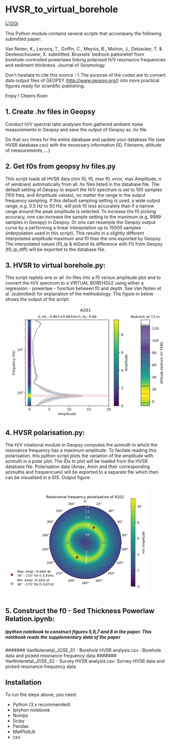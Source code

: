 # HVSR_to_virtual_borehole
<a href="https://doi.org/10.5281/zenodo.4276310"><img src="https://zenodo.org/badge/DOI/10.5281/zenodo.4276310.svg" alt="DOI"></a>

This Python module contains several scripts that accompany the following submitted paper:

Van Noten, K., Lecocq, T., Goffin, C., Meyvis, B., Molron, J., Debacker, T. & Devleeschouwer, X. submitted. Brussels’ bedrock paleorelief from borehole-controlled powerlaws linking polarised H/V resonance frequencies and sediment thickness. Journal of Seismology.

Don't hesitate to cite this source :-)
The purpose of the codes are to convert data output files of GEOPSY (http://www.geopsy.org/) into more practical figures ready for scientific publishing. 

Enjoy !
Cheers
Koen

## 1. Create .hv files in Geopsy
Conduct H/V spectral ratio analyses from gathered ambient noise measurements in Geopsy and save the output of Geopsy as .hv file.

Do that xxx times for the entire database and update your database file (see HVSR database.csv) with the necessary information (ID, Filename, altitude of measurements, ...)

## 2. Get f0s from geopsy hv files.py
This script loads all HVSR data (min f0, f0, max f0, error, max Amplitude, n of windows) automatically from all .hv files listed in the database file. The default setting of Geopsy to export the H/V spectrum is set to 100 samples (100 freq. and Amplitude values), no matter the range in the output frequency sampling. If this default sampling setting is used, a wide output range, e.g. 0.5 Hz to 50 Hz, will pick f0 less accurately than if a narrow range around the peak amplitude is selected. To increase the f0 picking accuracy, one can increase the sample setting to the maximum (e.g. 9999 samples in Geospy) in Geopsy. Or one can resample the Geopsy output curve by a performing a linear interpolation up to 15000 samples (interpolation used in this script). This results in a slightly different interpolated amplitude maximum and f0 than the one exported by Geopsy. The interpolated values (f0_ip & A0)and its difference with F0 from Geopsy (f0_ip_diff) will be exported to the database file.

## 3. HVSR to virtual borehole.py: 
This script replots one or all .hv files into a f0 versus amplitude plot and to convert the H/V spectrum to a VIRTUAL BOREHOLE using either a regression - powerlaw - function between f0 and depth. See Van Noten et al. (submitted) for explanation of the methodology. The figure in below shows the output of the script:

<img src="https://github.com/KoenVanNoten/HVSR_to_virtual_borehole/blob/master/A201.png" width="550" height="350" />

## 4. HVSR polarisation.py:
The H/V rotational module in Geopsy computes the azimuth in which the resonance frequency has a maximum amplitude. To facilate reading this polarisation, this python script plots the variation of the amplitude with azimuth in a polar plot. The IDs to plot will be loaded from the HVSR database file. Polarisation data (Amax, Amin and their corresponding azimuths and frequencues) will be exported to a separate file which then can be visualised in a GIS. Output figure:

<img src="https://github.com/KoenVanNoten/HVSR_to_virtual_borehole/blob/master/A201_polarisation.png" width="450" height="350" />

## 5. Construct the f0 - Sed Thickness Powerlaw Relation.ipynb:
##### Ipython notebook to construct figures 5,6,7 and 8 in the paper. This notebook reads the supplementary data of the paper
####### VanNotenetal_JOSE_S1 - Borehole HVSR analysis.csv : Borehole data and picked resonance frequency data
####### VanNotenetal_JOSE_S2 - Survey HVSR analysis.csv: Survey HVSR data and picked resonance frequency data

## Installation
To run the steps above, you need:

- Python (3.x recommended)
- Iptyhon notebook
- Numpy
- Scipy
- Pandas
- MatPlotLib
- csv
